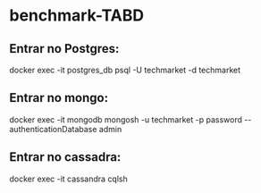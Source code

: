 # benchmark-TABD

## Entrar no Postgres: 

docker exec -it postgres_db psql -U techmarket -d techmarket

## Entrar no mongo: 

docker exec -it mongodb mongosh -u techmarket -p password --authenticationDatabase admin

## Entrar no cassadra: 

docker exec -it cassandra cqlsh

